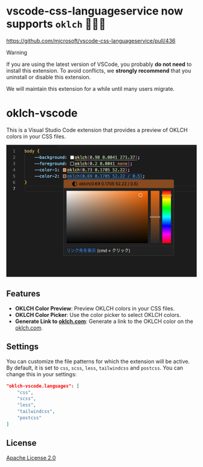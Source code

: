 # vscode-css-languageservice now supports `oklch` 🎉🎉🎉

https://github.com/microsoft/vscode-css-languageservice/pull/436

>[!WARNING]
> If you are using the latest version of VSCode, you probably **do not need** to install this extension.
> To avoid conflicts, we **strongly recommend** that you uninstall or disable this extension.
>
> We will maintain this extension for a while until many users migrate.


# oklch-vscode

This is a Visual Studio Code extension that provides a preview of OKLCH colors in your CSS files.

![Screenshot](./public/screenshot.png)

## Features

- **OKLCH Color Preview**: Preview OKLCH colors in your CSS files.
- **OKLCH Color Picker**: Use the color picker to select OKLCH colors.
- **Generate Link to [oklch.com](https://oklch.com/)**: Generate a link to the OKLCH color on the [oklch.com](https://oklch.com/).

## Settings

You can customize the file patterns for which the extension will be active. By default, it is set to `css`, `scss`, `less`, `tailwindcss` and `postcss`. You can change this in your settings:

```json
"oklch-vscode.languages": [
    "css",
    "scss",
    "less",
    "tailwindcss",
    "postcss"
]
```

## License

[Apache License 2.0](LICENSE)
